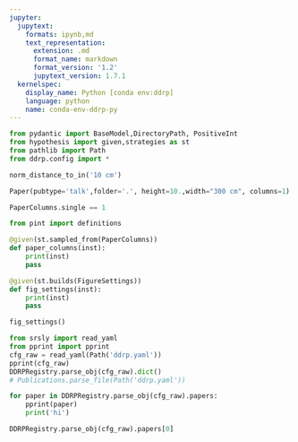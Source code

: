 ```yaml
---
jupyter:
  jupytext:
    formats: ipynb,md
    text_representation:
      extension: .md
      format_name: markdown
      format_version: '1.2'
      jupytext_version: 1.7.1
  kernelspec:
    display_name: Python [conda env:ddrp]
    language: python
    name: conda-env-ddrp-py
---
```


```python
from pydantic import BaseModel,DirectoryPath, PositiveInt
from hypothesis import given,strategies as st
from pathlib import Path
from ddrp.config import *
```

```python
norm_distance_to_in('10 cm')
```

```python
Paper(pubtype='talk',folder='.', height=10.,width="300 cm", columns=1)
```

```python
PaperColumns.single == 1

```

```python
from pint import definitions
```

```python
@given(st.sampled_from(PaperColumns))
def paper_columns(inst):
    print(inst)
    pass

@given(st.builds(FigureSettings))
def fig_settings(inst):
    print(inst)
    pass
```

```python
fig_settings()
```

```python
from srsly import read_yaml
from pprint import pprint
cfg_raw = read_yaml(Path('ddrp.yaml'))
pprint(cfg_raw)
DDRPRegistry.parse_obj(cfg_raw).dict()
# Publications.parse_file(Path('ddrp.yaml'))
```

```python
for paper in DDRPRegistry.parse_obj(cfg_raw).papers:
    pprint(paper)
    print('hi')
```

```python
DDRPRegistry.parse_obj(cfg_raw).papers[0]
```

```python

```
